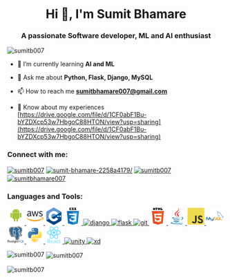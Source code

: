 <h1 align="center">Hi 👋, I'm Sumit Bhamare</h1>
<h3 align="center">A passionate Software developer, ML and AI enthusiast</h3>

<p align="left"> <img src="https://komarev.com/ghpvc/?username=sumitb007&label=Profile%20views&color=0e75b6&style=flat" alt="sumitb007" /> </p>

- 🌱 I’m currently learning **AI and ML**

- 💬 Ask me about **Python, Flask, Django, MySQL**

- 📫 How to reach me **sumitbhamare007@gmail.com**

- 📄 Know about my experiences [https://drive.google.com/file/d/1CF0abF1Bu-bYZDXcp53w7HbgoC88HTON/view?usp=sharing](https://drive.google.com/file/d/1CF0abF1Bu-bYZDXcp53w7HbgoC88HTON/view?usp=sharing)

<h3 align="left">Connect with me:</h3>
<p align="left">
<a href="https://codepen.io/sumitb007" target="blank"><img align="center" src="https://raw.githubusercontent.com/rahuldkjain/github-profile-readme-generator/master/src/images/icons/Social/codepen.svg" alt="sumitb007" height="30" width="40" /></a>
<a href="https://linkedin.com/in/sumit-bhamare-2258a4179/" target="blank"><img align="center" src="https://raw.githubusercontent.com/rahuldkjain/github-profile-readme-generator/master/src/images/icons/Social/linked-in-alt.svg" alt="sumit-bhamare-2258a4179/" height="30" width="40" /></a>
<a href="https://www.codechef.com/users/sumitb007" target="blank"><img align="center" src="https://cdn.jsdelivr.net/npm/simple-icons@3.1.0/icons/codechef.svg" alt="sumitb007" height="30" width="40" /></a>
<a href="https://auth.geeksforgeeks.org/user/sumitbhamare007" target="blank"><img align="center" src="https://raw.githubusercontent.com/rahuldkjain/github-profile-readme-generator/master/src/images/icons/Social/geeks-for-geeks.svg" alt="sumitbhamare007" height="30" width="40" /></a>
</p>

<h3 align="left">Languages and Tools:</h3>
<p align="left"> <a href="https://developer.android.com" target="_blank" rel="noreferrer"> <img src="https://raw.githubusercontent.com/devicons/devicon/master/icons/android/android-original-wordmark.svg" alt="android" width="40" height="40"/> </a>  <a href="https://aws.amazon.com" target="_blank" rel="noreferrer"> <img src="https://raw.githubusercontent.com/devicons/devicon/master/icons/amazonwebservices/amazonwebservices-original-wordmark.svg" alt="aws" width="40" height="40"/> </a> <a href="https://www.w3schools.com/cpp/" target="_blank" rel="noreferrer"> <img src="https://raw.githubusercontent.com/devicons/devicon/master/icons/cplusplus/cplusplus-original.svg" alt="cplusplus" width="40" height="40"/> </a> <a href="https://www.w3schools.com/css/" target="_blank" rel="noreferrer"> <img src="https://raw.githubusercontent.com/devicons/devicon/master/icons/css3/css3-original-wordmark.svg" alt="css3" width="40" height="40"/> </a> <a href="https://www.djangoproject.com/" target="_blank" rel="noreferrer"> <img src="https://cdn.worldvectorlogo.com/logos/django.svg" alt="django" width="40" height="40"/> </a> <a href="https://flask.palletsprojects.com/" target="_blank" rel="noreferrer"> <img src="https://www.vectorlogo.zone/logos/pocoo_flask/pocoo_flask-icon.svg" alt="flask" width="40" height="40"/> </a> <a href="https://git-scm.com/" target="_blank" rel="noreferrer"> <img src="https://www.vectorlogo.zone/logos/git-scm/git-scm-icon.svg" alt="git" width="40" height="40"/> </a> <a href="https://www.w3.org/html/" target="_blank" rel="noreferrer"> <img src="https://raw.githubusercontent.com/devicons/devicon/master/icons/html5/html5-original-wordmark.svg" alt="html5" width="40" height="40"/> </a> <a href="https://www.java.com" target="_blank" rel="noreferrer"> <img src="https://raw.githubusercontent.com/devicons/devicon/master/icons/java/java-original.svg" alt="java" width="40" height="40"/> </a> <a href="https://developer.mozilla.org/en-US/docs/Web/JavaScript" target="_blank" rel="noreferrer"> <img src="https://raw.githubusercontent.com/devicons/devicon/master/icons/javascript/javascript-original.svg" alt="javascript" width="40" height="40"/> </a> <a href="https://www.mysql.com/" target="_blank" rel="noreferrer"> <img src="https://raw.githubusercontent.com/devicons/devicon/master/icons/mysql/mysql-original-wordmark.svg" alt="mysql" width="40" height="40"/> </a> <a href="https://www.postgresql.org" target="_blank" rel="noreferrer"> <img src="https://raw.githubusercontent.com/devicons/devicon/master/icons/postgresql/postgresql-original-wordmark.svg" alt="postgresql" width="40" height="40"/> </a> <a href="https://www.python.org" target="_blank" rel="noreferrer"> <img src="https://raw.githubusercontent.com/devicons/devicon/master/icons/python/python-original.svg" alt="python" width="40" height="40"/> </a> <a href="https://reactjs.org/" target="_blank" rel="noreferrer"> <img src="https://raw.githubusercontent.com/devicons/devicon/master/icons/react/react-original-wordmark.svg" alt="react" width="40" height="40"/> </a> <a href="https://unity.com/" target="_blank" rel="noreferrer"> <img src="https://www.vectorlogo.zone/logos/unity3d/unity3d-icon.svg" alt="unity" width="40" height="40"/> </a> <a href="https://www.adobe.com/products/xd.html" target="_blank" rel="noreferrer"> <img src="https://cdn.worldvectorlogo.com/logos/adobe-xd.svg" alt="xd" width="40" height="40"/> </a> </p>

<p><img align="left" src="https://github-readme-stats.vercel.app/api/top-langs?username=sumitb007&show_icons=true&locale=en&layout=compact" alt="sumitb007" /></p>

<p>&nbsp;<img align="center" src="https://github-readme-stats.vercel.app/api?username=sumitb007&show_icons=true&locale=en" alt="sumitb007" /></p>

<p><img align="center" src="https://github-readme-streak-stats.herokuapp.com/?user=sumitb007&" alt="sumitb007" /></p>


